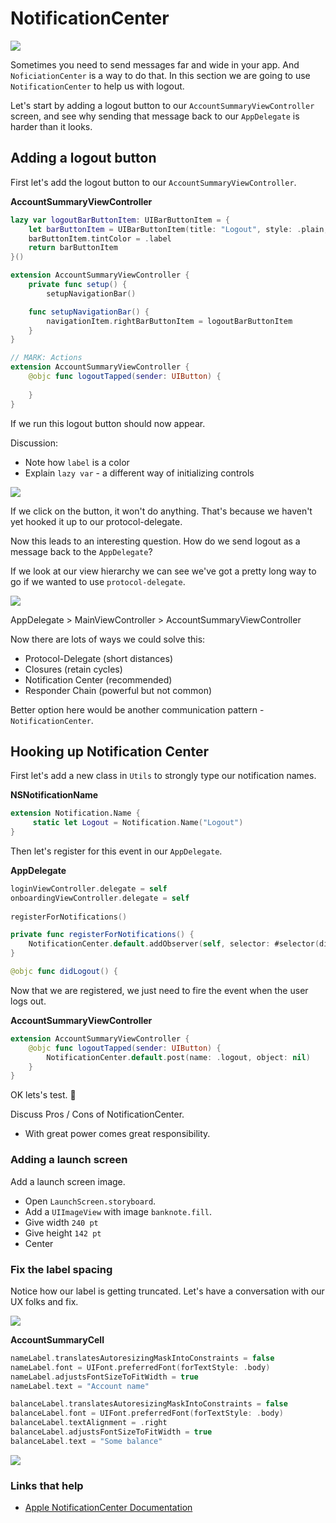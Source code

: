 # NotificationCenter

![](images/2.png)

Sometimes you need to send messages far and wide in your app. And `NoficiationCenter` is a way to do that. In this section we are going to use `NotificationCenter` to help us with logout.

Let's start by adding a logout button to our `AccountSummaryViewController` screen, and see why sending that message back to our `AppDelegate` is harder than it looks.

## Adding a logout button

First let's add the logout button to our `AccountSummaryViewController`.

**AccountSummaryViewController**

```swift
lazy var logoutBarButtonItem: UIBarButtonItem = {
    let barButtonItem = UIBarButtonItem(title: "Logout", style: .plain, target: self, action: #selector(logoutTapped))
    barButtonItem.tintColor = .label
    return barButtonItem
}()

extension AccountSummaryViewController {
    private func setup() {
        setupNavigationBar()

    func setupNavigationBar() {
        navigationItem.rightBarButtonItem = logoutBarButtonItem
    }
}

// MARK: Actions
extension AccountSummaryViewController {
    @objc func logoutTapped(sender: UIButton) {
        
    }
}
```

If we run this logout button should now appear.

Discussion:

- Note how `label` is a color
- Explain `lazy var` - a different way of initializing controls

![](images/0.png)

If we click on the button, it won't do anything. That's because we haven't yet hooked it up to our protocol-delegate.

Now this leads to an interesting question. How do we send logout as a message back to the `AppDelegate`?

If we look at our view hierarchy we can see we've got a pretty long way to go if we wanted to use `protocol-delegate`.

![](images/1.png)

AppDelegate > MainViewController > AccountSummaryViewController


Now there are lots of ways we could solve this:

- Protocol-Delegate (short distances)
- Closures (retain cycles)
- Notification Center (recommended)
- Responder Chain (powerful but not common)

Better option here would be another communication pattern - `NotificationCenter`.


## Hooking up Notification Center

First let's add a new class in `Utils` to strongly type our notification names.

**NSNotificationName** 

```swift
extension Notification.Name {
     static let Logout = Notification.Name("Logout")
}
```

Then let's register for this event in our `AppDelegate`.

**AppDelegate**

```swift
loginViewController.delegate = self
onboardingViewController.delegate = self
    
registerForNotifications()

private func registerForNotifications() {
    NotificationCenter.default.addObserver(self, selector: #selector(didLogout), name: .logout, object: nil)
}

@objc func didLogout() {
```

Now that we are registered, we just need to fire the event when the user logs out.

**AccountSummaryViewController**

```swift
extension AccountSummaryViewController {
    @objc func logoutTapped(sender: UIButton) {
        NotificationCenter.default.post(name: .logout, object: nil)
    }
}
```

OK lets's test. 🎉

Discuss Pros / Cons of NotificationCenter.

- With great power comes great responsibility.


### Adding a launch screen

Add a launch screen image.

- Open `LaunchScreen.storyboard`.
- Add a `UIImageView` with image `banknote.fill`.
- Give width `240 pt`
- Give height `142 pt`
- Center


### Fix the label spacing

Notice how our label is getting truncated. Let's have a conversation with our UX folks and fix.

![](images/3.png)

**AccountSummaryCell**

```swift
nameLabel.translatesAutoresizingMaskIntoConstraints = false
nameLabel.font = UIFont.preferredFont(forTextStyle: .body)
nameLabel.adjustsFontSizeToFitWidth = true
nameLabel.text = "Account name"

balanceLabel.translatesAutoresizingMaskIntoConstraints = false
balanceLabel.font = UIFont.preferredFont(forTextStyle: .body)
balanceLabel.textAlignment = .right
balanceLabel.adjustsFontSizeToFitWidth = true
balanceLabel.text = "Some balance"
```

![](images/4.png)


### Links that help

- [Apple NotificationCenter Documentation](https://developer.apple.com/documentation/foundation/notificationcenter)

